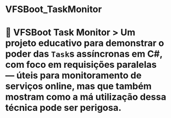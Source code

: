 # VFSBoot_TaskMonitor
# 🚀 VFSBoot Task Monitor  > Um projeto educativo para demonstrar o poder das `Task`s assíncronas em C#, com foco em requisições paralelas — úteis para monitoramento de serviços online, mas que também mostram como a má utilização dessa técnica pode ser perigosa.

